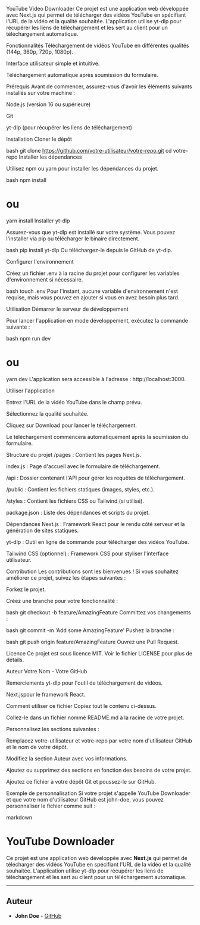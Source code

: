 YouTube Video Downloader
Ce projet est une application web développée avec Next.js qui permet de télécharger des vidéos YouTube en spécifiant l'URL de la vidéo et la qualité souhaitée. L'application utilise yt-dlp pour récupérer les liens de téléchargement et les sert au client pour un téléchargement automatique.

Fonctionnalités
Téléchargement de vidéos YouTube en différentes qualités (144p, 360p, 720p, 1080p).

Interface utilisateur simple et intuitive.

Téléchargement automatique après soumission du formulaire.

Prérequis
Avant de commencer, assurez-vous d'avoir les éléments suivants installés sur votre machine :

Node.js (version 16 ou supérieure)

Git

yt-dlp (pour récupérer les liens de téléchargement)

Installation
Cloner le dépôt

bash
git clone https://github.com/votre-utilisateur/votre-repo.git
cd votre-repo
Installer les dépendances

Utilisez npm ou yarn pour installer les dépendances du projet.

bash
npm install

# ou

yarn install
Installer yt-dlp

Assurez-vous que yt-dlp est installé sur votre système. Vous pouvez l'installer via pip ou télécharger le binaire directement.

bash
pip install yt-dlp
Ou téléchargez-le depuis le GitHub de yt-dlp.

Configurer l'environnement

Créez un fichier .env à la racine du projet pour configurer les variables d'environnement si nécessaire.

bash
touch .env
Pour l'instant, aucune variable d'environnement n'est requise, mais vous pouvez en ajouter si vous en avez besoin plus tard.

Utilisation
Démarrer le serveur de développement

Pour lancer l'application en mode développement, exécutez la commande suivante :

bash
npm run dev

# ou

yarn dev
L'application sera accessible à l'adresse : http://localhost:3000.

Utiliser l'application

Entrez l'URL de la vidéo YouTube dans le champ prévu.

Sélectionnez la qualité souhaitée.

Cliquez sur Download pour lancer le téléchargement.

Le téléchargement commencera automatiquement après la soumission du formulaire.

Structure du projet
/pages : Contient les pages Next.js.

index.js : Page d'accueil avec le formulaire de téléchargement.

/api : Dossier contenant l'API pour gérer les requêtes de téléchargement.

/public : Contient les fichiers statiques (images, styles, etc.).

/styles : Contient les fichiers CSS ou Tailwind (si utilisé).

package.json : Liste des dépendances et scripts du projet.

Dépendances
Next.js : Framework React pour le rendu côté serveur et la génération de sites statiques.

yt-dlp : Outil en ligne de commande pour télécharger des vidéos YouTube.

Tailwind CSS (optionnel) : Framework CSS pour styliser l'interface utilisateur.

Contribution
Les contributions sont les bienvenues ! Si vous souhaitez améliorer ce projet, suivez les étapes suivantes :

Forkez le projet.

Créez une branche pour votre fonctionnalité :

bash
git checkout -b feature/AmazingFeature
Committez vos changements :

bash
git commit -m 'Add some AmazingFeature'
Pushez la branche :

bash
git push origin feature/AmazingFeature
Ouvrez une Pull Request.

Licence
Ce projet est sous licence MIT. Voir le fichier LICENSE pour plus de détails.

Auteur
Votre Nom - Votre GitHub

Remerciements
yt-dlp pour l'outil de téléchargement de vidéos.

Next.jspour le framework React.

Comment utiliser ce fichier
Copiez tout le contenu ci-dessus.

Collez-le dans un fichier nommé README.md à la racine de votre projet.

Personnalisez les sections suivantes :

Remplacez votre-utilisateur et votre-repo par votre nom d'utilisateur GitHub et le nom de votre dépôt.

Modifiez la section Auteur avec vos informations.

Ajoutez ou supprimez des sections en fonction des besoins de votre projet.

Ajoutez ce fichier à votre dépôt Git et poussez-le sur GitHub.

Exemple de personnalisation
Si votre projet s'appelle YouTube Downloader et que votre nom d'utilisateur GitHub est john-doe, vous pouvez personnaliser le fichier comme suit :

markdown

# YouTube Downloader

Ce projet est une application web développée avec **Next.js** qui permet de télécharger des vidéos YouTube en spécifiant l'URL de la vidéo et la qualité souhaitée. L'application utilise yt-dlp pour récupérer les liens de téléchargement et les sert au client pour un téléchargement automatique.

---

## Auteur

- **John Doe** - [GitHub](https://github.com/john-doe)
